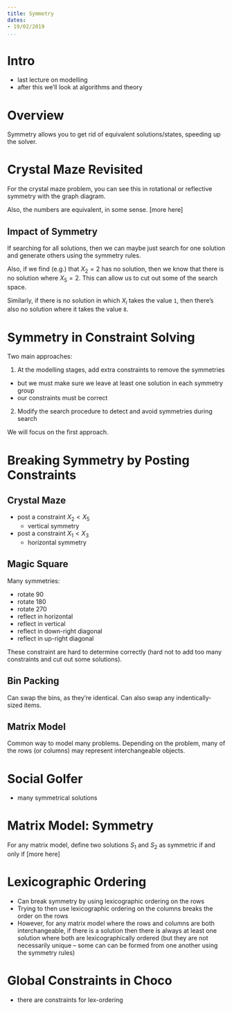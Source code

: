 ```yaml
---
title: Symmetry
dates:
- 19/02/2019
...
```


# Intro

- last lecture on modelling
- after this we’ll look at algorithms and theory

# Overview

Symmetry allows you to get rid of equivalent solutions/states, speeding up the solver.

# Crystal Maze Revisited

For the crystal maze problem, you can see this in rotational or reflective symmetry with the graph diagram.

Also, the numbers are equivalent, in some sense. [more here]

## Impact of Symmetry

If searching for all solutions, then we can maybe just search for one solution and generate others using the symmetry rules.

Also, if we find (e.g.) that $X_2 = 2$ has no solution, then we know that there is no solution where $X_5 = 2$. This can allow us to cut out some of the search space.

Similarly, if there is no solution in which $X_i$ takes the value `1`, then there’s also no solution where it takes the value `8`.

# Symmetry in Constraint Solving

Two main approaches:

1. At the modelling stages, add extra constraints to remove the symmetries
  - but we must make sure we leave at least one solution in each symmetry group
  - our constraints must be correct
2. Modify the search procedure to detect and avoid symmetries during search

We will focus on the first approach.

# Breaking Symmetry by Posting Constraints

## Crystal Maze

- post a constraint $X_2 < X_5$
  - vertical symmetry
- post a constraint $X_1 < X_3$
  - horizontal symmetry

## Magic Square

Many symmetries:

- rotate 90
- rotate 180
- rotate 270
- reflect in horizontal
- reflect in vertical
- reflect in down-right diagonal
- reflect in up-right diagonal

These constraint are hard to determine correctly (hard not to add too many constraints and cut out some solutions).

## Bin Packing

Can swap the bins, as they’re identical. Can also swap any indentically-sized items.

## Matrix Model

Common way to model many problems. Depending on the problem, many of the rows (or columns) may represent interchangeable objects.

# Social Golfer

- many symmetrical solutions

# Matrix Model: Symmetry

For any matrix model, define two solutions $S_1$ and $S_2$ as symmetric if and only if [more here]

# Lexicographic Ordering

- Can break symmetry by using lexicographic ordering on the rows
- Trying to then use lexicographic ordering on the columns breaks the order on the rows
- However, for any matrix model where the rows and columns are both interchangeable, if there is a solution then there is always at least one solution where both are lexicographically ordered (but they are not necessarily unique – some can can be formed from one another using the symmetry rules)

# Global Constraints in Choco

- there are constraints for lex-ordering
